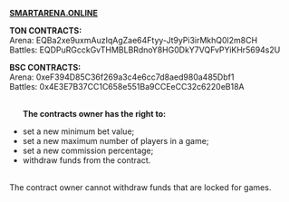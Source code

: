 <b><a href="https://smartarena.online" target="_blank">SMARTARENA.ONLINE</a></b>

<b>TON CONTRACTS:</b><br>
Arena: EQBa2xe9uxmAuzIqAgZae64Ftyy-Jt9yPi3irMkhQ0l2m8CH
<br>
Battles: EQDPuRGcckGvTHMBLBRdnoY8HG0DkY7VQFvPYiKHr5694s2U

<b>BSC CONTRACTS:</b><br>
Arena: 0xeF394D85C36f269a3c4e6cc7d8aed980a485Dbf1
<br>
Battles: 0x4E3E7B37CC1C658e551Ba9CCEeCC32c6220eB18A
<br><br><ul>
<b>The contracts owner has the right to:</b>
<li> set a new minimum bet value;
<li> set a new maximum number of players in a game;
<li> set a new commission percentage;
<li> withdraw funds from the contract.</ul><br>
The contract owner cannot withdraw funds that are locked for games.
